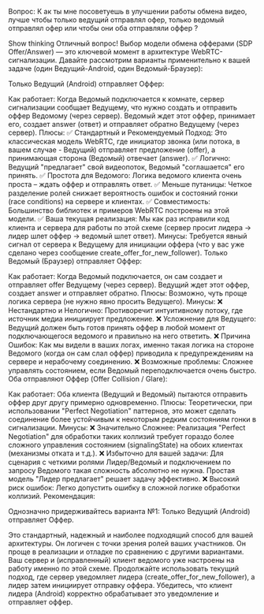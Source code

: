 Вопрос: 
К ак ты мне посоветуешь в улучшении работы обмена видео, лучше чтобы только ведущий отправлял офер, только ведомый отправлял офер или чтобы они оба отправляли оффер ?

Show thinking
Отличный вопрос! Выбор модели обмена офферами (SDP Offer/Answer) — это ключевой момент в архитектуре WebRTC-сигнализации. Давайте рассмотрим варианты применительно к вашей задаче (один Ведущий-Android, один Ведомый-Браузер):

Только Ведущий (Android) отправляет Оффер:

Как работает: Когда Ведомый подключается к комнате, сервер сигнализации сообщает Ведущему, что нужно создать и отправить оффер Ведомому (через сервер). Ведомый ждет этот оффер, принимает его, создает answer (ответ) и отправляет обратно Ведущему (через сервер).
Плюсы:
✅ Стандартный и Рекомендуемый Подход: Это классическая модель WebRTC, где инициатор звонка (или потока, в вашем случае - Ведущий) отправляет предложение (offer), а принимающая сторона (Ведомый) отвечает (answer).
✅ Логично: Ведущий "предлагает" свой видеопоток, Ведомый "соглашается" его принять.
✅ Простота для Ведомого: Логика ведомого клиента очень проста – ждать оффер и отправлять ответ.
✅ Меньше путаницы: Четкое разделение ролей снижает вероятность ошибок и состояний гонки (race conditions) на сервере и клиентах.
✅ Совместимость: Большинство библиотек и примеров WebRTC построены на этой модели.
✅ Ваша текущая реализация: Мы как раз исправили код клиента и сервера для работы по этой схеме (сервер просит лидера -> лидер шлет оффер -> ведомый шлет ответ).
Минусы:
Требуется явный сигнал от сервера к Ведущему для инициации оффера (что у вас уже сделано через сообщение create_offer_for_new_follower).
Только Ведомый (Браузер) отправляет Оффер:

Как работает: Когда Ведомый подключается, он сам создает и отправляет offer Ведущему (через сервер). Ведущий ждет этот оффер, создает answer и отправляет обратно.
Плюсы:
Возможно, чуть проще логика сервера (не нужно явно просить Ведущего).
Минусы:
❌ Нестандартно и Нелогично: Противоречит интуитивному потоку, где источник медиа инициирует предложение.
❌ Усложнение для Ведущего: Ведущий должен быть готов принять оффер в любой момент от подключающегося ведомого и правильно на него ответить.
❌ Причина Ошибок: Как мы видели в ваших логах, именно такая логика на стороне Ведомого (когда он сам слал оффер) приводила к предупреждениям на сервере и нерабочему соединению.
❌ Возможные проблемы: Сложнее управлять состоянием, если Ведомый переподключается очень быстро.
Оба отправляют Оффер (Offer Collision / Glare):

Как работает: Оба клиента (Ведущий и Ведомый) пытаются отправить оффер друг другу примерно одновременно.
Плюсы:
Теоретически, при использовании "Perfect Negotiation" паттернов, это может сделать соединение более устойчивым к некоторым редким состояниям гонки в сигнализации.
Минусы:
❌ Значительно Сложнее: Реализация "Perfect Negotiation" для обработки таких коллизий требует гораздо более сложного управления состоянием (signalingState) на обоих клиентах (механизмы отката и т.д.).
❌ Избыточно для вашей задачи: Для сценария с четкими ролями Лидер/Ведомый и подключением по запросу Ведомого такая сложность абсолютно не нужна. Простая модель "Лидер предлагает" решает задачу эффективно.
❌ Высокий риск ошибок: Легко допустить ошибку в сложной логике обработки коллизий.
Рекомендация:

Однозначно придерживайтесь варианта №1: Только Ведущий (Android) отправляет Оффер.

Это стандартный, надежный и наиболее подходящий способ для вашей архитектуры.
Он логичен с точки зрения ролей ваших участников.
Он проще в реализации и отладке по сравнению с другими вариантами.
Ваш сервер и (исправленный) клиент ведомого уже настроены на работу именно по этой схеме.
Продолжайте использовать текущий подход, где сервер уведомляет лидера (create_offer_for_new_follower), а лидер затем инициирует отправку оффера. Убедитесь, что клиент лидера (Android) корректно обрабатывает это уведомление и отправляет оффер.
